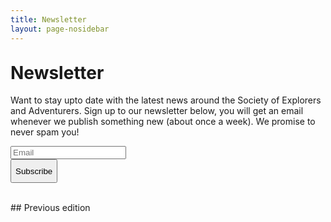 ```yaml
---
title: Newsletter
layout: page-nosidebar
---
```


<h1 style="margin-top: 30px;">Newsletter</h1>

Want to stay upto date with the latest news around the Society of Explorers and Adventurers. Sign up to our newsletter below, you will get an email whenever we publish something new (about once a week). We promise to never spam you!

<div style="width:50%">
	<form action="https://jungleskipper.us16.list-manage.com/subscribe/post?u=65d35703cca4c8c9cd8e590ad&amp;id=130b4e22f1" method="post" id="mc-embedded-subscribe-form" name="mc-embedded-subscribe-form" class="validate" target="_blank" novalidate>
		<div class="input-group">
			<input type="email" value="" name="EMAIL" class="required email form-control" id="mce-EMAIL" placeholder="Email" width="200px">
			<div class="input-group-append">
				<button type="submit" name="subscribe" id="mc-embedded-subscribe" class="btn btn-primary" style="height: 38px">
					Subscribe
				</button>
			</div>
		</div>
	</form>
</div>

<br/>
## Previous edition
<br/>
<script language="javascript" src="//jungleskipper.us16.list-manage.com/generate-js/?u=65d35703cca4c8c9cd8e590ad&fid=313504&show=1" type="text/javascript"></script>
